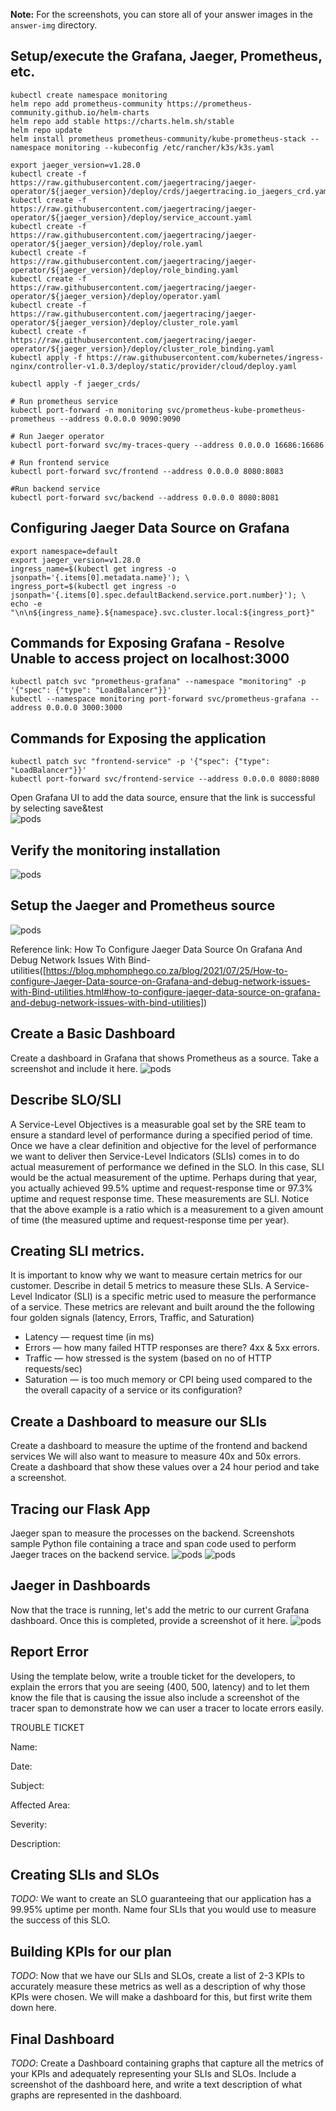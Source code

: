 **Note:** For the screenshots, you can store all of your answer images in the `answer-img` directory.

## Setup/execute the Grafana, Jaeger, Prometheus, etc. 
```
kubectl create namespace monitoring
helm repo add prometheus-community https://prometheus-community.github.io/helm-charts
helm repo add stable https://charts.helm.sh/stable
helm repo update
helm install prometheus prometheus-community/kube-prometheus-stack --namespace monitoring --kubeconfig /etc/rancher/k3s/k3s.yaml

export jaeger_version=v1.28.0
kubectl create -f https://raw.githubusercontent.com/jaegertracing/jaeger-operator/${jaeger_version}/deploy/crds/jaegertracing.io_jaegers_crd.yaml
kubectl create -f https://raw.githubusercontent.com/jaegertracing/jaeger-operator/${jaeger_version}/deploy/service_account.yaml
kubectl create -f https://raw.githubusercontent.com/jaegertracing/jaeger-operator/${jaeger_version}/deploy/role.yaml
kubectl create -f https://raw.githubusercontent.com/jaegertracing/jaeger-operator/${jaeger_version}/deploy/role_binding.yaml
kubectl create -f https://raw.githubusercontent.com/jaegertracing/jaeger-operator/${jaeger_version}/deploy/operator.yaml
kubectl create -f https://raw.githubusercontent.com/jaegertracing/jaeger-operator/${jaeger_version}/deploy/cluster_role.yaml
kubectl create -f https://raw.githubusercontent.com/jaegertracing/jaeger-operator/${jaeger_version}/deploy/cluster_role_binding.yaml
kubectl apply -f https://raw.githubusercontent.com/kubernetes/ingress-nginx/controller-v1.0.3/deploy/static/provider/cloud/deploy.yaml

kubectl apply -f jaeger_crds/

# Run prometheus service
kubectl port-forward -n monitoring svc/prometheus-kube-prometheus-prometheus --address 0.0.0.0 9090:9090

# Run Jaeger operator
kubectl port-forward svc/my-traces-query --address 0.0.0.0 16686:16686
 
# Run frontend service
kubectl port-forward svc/frontend --address 0.0.0.0 8080:8083

#Run backend service
kubectl port-forward svc/backend --address 0.0.0.0 8080:8081
```

## Configuring Jaeger Data Source on Grafana
```
export namespace=default
export jaeger_version=v1.28.0
ingress_name=$(kubectl get ingress -o jsonpath='{.items[0].metadata.name}'); \
ingress_port=$(kubectl get ingress -o jsonpath='{.items[0].spec.defaultBackend.service.port.number}'); \
echo -e "\n\n${ingress_name}.${namespace}.svc.cluster.local:${ingress_port}"
```

## Commands for Exposing Grafana - Resolve Unable to access project on localhost:3000
```
kubectl patch svc "prometheus-grafana" --namespace "monitoring" -p '{"spec": {"type": "LoadBalancer"}}'
kubectl --namespace monitoring port-forward svc/prometheus-grafana --address 0.0.0.0 3000:3000
```

## Commands for Exposing the application
```
kubectl patch svc "frontend-service" -p '{"spec": {"type": "LoadBalancer"}}'
kubectl port-forward svc/frontend-service --address 0.0.0.0 8080:8080
```

Open Grafana UI to add the data source, ensure that the link is successful by selecting save&test                 
![pods](https://github.com/cchla1021/udacity-project3/blob/main/answer-img/jaeger-datasource.PNG)

## Verify the monitoring installation
![pods](https://github.com/cchla1021/udacity-project3/blob/main/answer-img/verify-installation.PNG)

## Setup the Jaeger and Prometheus source
![pods](https://github.com/cchla1021/udacity-project3/blob/main/answer-img/Setup-the-Jaeger-and-Prometheus-source.PNG)

Reference link: How To Configure Jaeger Data Source On Grafana And Debug Network Issues With Bind-utilities([https://blog.mphomphego.co.za/blog/2021/07/25/How-to-configure-Jaeger-Data-source-on-Grafana-and-debug-network-issues-with-Bind-utilities.html#how-to-configure-jaeger-data-source-on-grafana-and-debug-network-issues-with-bind-utilities])

## Create a Basic Dashboard
Create a dashboard in Grafana that shows Prometheus as a source. Take a screenshot and include it here.
![pods](https://github.com/cchla1021/udacity-project3/blob/main/answer-img/Grafana-Prometheus-Basic-Dashboard.PNG)

## Describe SLO/SLI
A Service-Level Objectives is a measurable goal set by the SRE team to ensure a standard level of performance during a specified period of time. Once we have a clear definition and objective for the level of performance we want to deliver then Service-Level Indicators (SLIs) comes in to do actual measurement of performance we defined in the SLO. In this case, SLI would be the actual measurement of the uptime. Perhaps during that year, you actually achieved 99.5% uptime and request-response time or 97.3% uptime and request response time. These measurements are SLI. Notice that the above example is a ratio which is a measurement to a given amount of time (the measured uptime and request-response time per year).

## Creating SLI metrics.
It is important to know why we want to measure certain metrics for our customer. Describe in detail 5 metrics to measure these SLIs. 
A Service-Level Indicator (SLI) is a specific metric used to measure the performance of a service. These metrics are relevant and built around the the following four golden signals (latency, Errors, Traffic, and Saturation)
* Latency — request time (in ms)
* Errors — how many failed HTTP responses are there? 4xx & 5xx errors.
* Traffic — how stressed is the system (based on no of HTTP requests/sec)
* Saturation — is too much memory or CPI being used compared to the the overall capacity of a service or its configuration?

## Create a Dashboard to measure our SLIs
Create a dashboard to measure the uptime of the frontend and backend services We will also want to measure to measure 40x and 50x errors. Create a dashboard that show these values over a 24 hour period and take a screenshot.

## Tracing our Flask App
Jaeger span to measure the processes on the backend. Screenshots sample Python file containing a trace and span code used to perform Jaeger traces on the backend service.
![pods](https://github.com/cchla1021/udacity-project3/blob/main/answer-img/jaeger_flask_tracing.png)
![pods](https://github.com/cchla1021/udacity-project3/blob/main/answer-img/jaeger_flask_tracing_span.PNG)

## Jaeger in Dashboards
Now that the trace is running, let's add the metric to our current Grafana dashboard. Once this is completed, provide a screenshot of it here.
![pods](https://github.com/cchla1021/udacity-project3/blob/main/answer-img/Grafana-Jaeger.png)

## Report Error
Using the template below, write a trouble ticket for the developers, to explain the errors that you are seeing (400, 500, latency) and to let them know the file that is causing the issue also include a screenshot of the tracer span to demonstrate how we can user a tracer to locate errors easily.

TROUBLE TICKET

Name:

Date:

Subject:

Affected Area:

Severity:

Description:


## Creating SLIs and SLOs
*TODO:* We want to create an SLO guaranteeing that our application has a 99.95% uptime per month. Name four SLIs that you would use to measure the success of this SLO.

## Building KPIs for our plan
*TODO*: Now that we have our SLIs and SLOs, create a list of 2-3 KPIs to accurately measure these metrics as well as a description of why those KPIs were chosen. We will make a dashboard for this, but first write them down here.

## Final Dashboard
*TODO*: Create a Dashboard containing graphs that capture all the metrics of your KPIs and adequately representing your SLIs and SLOs. Include a screenshot of the dashboard here, and write a text description of what graphs are represented in the dashboard.  
